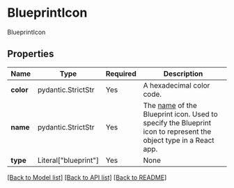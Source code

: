 # BlueprintIcon

BlueprintIcon

## Properties
| Name | Type | Required | Description |
| ------------ | ------------- | ------------- | ------------- |
**color** | pydantic.StrictStr | Yes | A hexadecimal color code. |
**name** | pydantic.StrictStr | Yes | The [name](https://blueprintjs.com/docs/#icons/icons-list) of the Blueprint icon.  Used to specify the Blueprint icon to represent the object type in a React app.  |
**type** | Literal["blueprint"] | Yes | None |


[[Back to Model list]](../../../../README.md#models-v2-link) [[Back to API list]](../../../../README.md#apis-v2-link) [[Back to README]](../../../../README.md)
